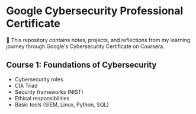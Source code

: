 # Google Cybersecurity Professional Certificate

📘 This repository contains notes, projects, and reflections from my learning journey through Google's Cybersecurity Certificate on Coursera.

## Course 1: Foundations of Cybersecurity
- Cybersecurity roles
- CIA Triad
- Security frameworks (NIST)
- Ethical responsibilities
- Basic tools (SIEM, Linux, Python, SQL)
